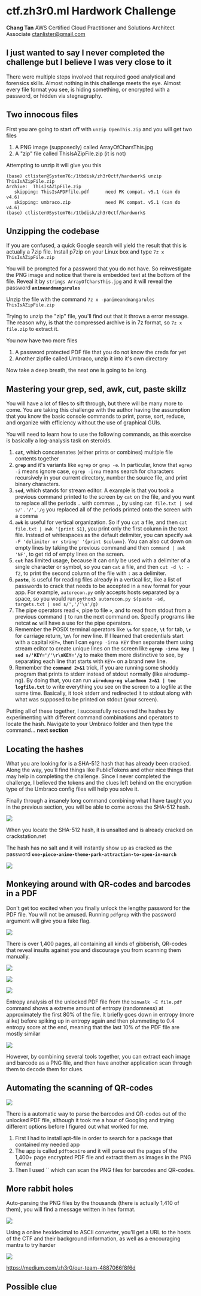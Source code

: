 # ctf.zh3r0.ml Hardwork Challenge


__Chang Tan__
AWS Certified Cloud Practitioner and Solutions Architect Associate
ctanlister@gmail.com

## I just wanted to say I never completed the challenge but I believe I was very close to it

There were multiple steps involved that required good analytical and forensics skills. Almost nothing in this challenge meets the eye. Almost every file format you see, is hiding something, or encrypted with a password, or hidden via stegnagraphy.

## Two innocous files

First you are going to start off with `unzip OpenThis.zip` and you will get two files

1. A PNG image (supposedly) called ArrayOfCharsThis.jpg
2. A "zip" file called ThisIsAZipFile.zip (it is not)

Attempting to unzip it will give you this

```
(base) ctlister@System76:/1tbdisk/zh3r0ctf/hardwork$ unzip ThisIsAZipFile.zip
Archive:  ThisIsAZipFile.zip
   skipping: ThisIsAPDFfile.pdf      need PK compat. v5.1 (can do v4.6)
   skipping: umbraco.zip             need PK compat. v5.1 (can do v4.6)
(base) ctlister@System76:/1tbdisk/zh3r0ctf/hardwork$
```

## Unzipping the codebase

If you are confused, a quick Google search will yield the result that this is actually a 7zip file. Install p7zip on your Linux box and type `7z x ThisIsAZipFile.zip`

You will be prompted for a password that you do not have. So reinvestigate the PNG image and notice that there is embedded text at the bottom of the file. Reveal it by `strings ArrayOfCharsThis.jpg` and it will reveal the password __`animeandmangarules`__

Unzip the file with the command `7z x -panimeandmangarules ThisIsAZipFile.zip`

Trying to unzip the "zip" file, you'll find out that it throws a error message. The reason why, is that the compressed archive is in 7z format, so `7z x file.zip` to extract it.

You now have two more files

1. A password protected PDF file that you do not know the creds for yet
2. Another zipfile called Umbraco, unzip it into it's own directory

Now take a deep breath, the next one is going to be long.

## Mastering your grep, sed, awk, cut, paste skillz

You will have a lot of files to sift through, but there will be many more to come. You are taking this challenge with the author having the assumption that you know the basic console commands to print, parse, sort, reduce, and organize with efficiency without the use of graphical GUIs.

You will need to learn how to use the following commands, as this exercise is basically a log-analysis task on steroids.

1. __`cat`__, which concatenates (either prints or combines) multiple file contents together
2. __`grep`__ and it's variants like `egrep` or `grep -e`. In particular, know that `egrep -i` means ignore case, `egrep -irna` means search for characters recursively in your current directory, number the source file, and print binary characters. 
3. __`sed`__, which stands for stream editor. A example is that you took a previous command printed to the screen by `cat` on the file, and you want to replace all the periods `.` with commas `,`, by using `cat file.txt | sed s/'.'/','/g` you replaced all of the periods printed onto the screen with a comma
4. __`awk`__ is useful for vertical organization. So if you `cat` a file, and then `cat file.txt | awk '{print $1}`, you print only the first column in the text file. Instead of whitespaces as the default delimiter, you can specify `awk -F 'delimiter or string' '{print $column}`. You can also cut down on empty lines by taking the previous command and then `command | awk 'NF'`, to get rid of empty lines on the screen.
5. __`cut`__ has limited usage, because it can only be used with a delimiter of a single character or symbol, so you can `cat` a file, and then `cut -d \: -f2`, to print the second column of the file with `:` as a delimiter.
6. __`paste`__, is useful for reading files already in a vertical list, like a list of passwords to crack that needs to be accepted in a new format for your app. For example, `autorecon.py` only accepts hosts separated by a space, so you would run `python3 autorecon.py $(paste -sd, targets.txt | sed s/','/'\s'/g)`
7. The pipe operators read __`<`__, pipe to file __`>`__, and to read from stdout from a previous command __`|`__ to run the next command on. Specify programs like netcat __`nc`__ will have a use for the pipe operators. 
8. Remember the POSIX terminal operators like __`\s`__ for space, __`\t`__ for tab, __`\r`__ for carriage return, __`\n\`__ for new line. If I learned that credentials start with a capital `KEY=`, then I can `egrep -irna KEY` then separate them using stream editor to create unique lines on the screen like __`egrep -irna key | sed s/'KEY='/'\r\nKEY='/g`__ to make them more distinctive to see, by separating each line that starts with `KEY=` on a brand new line.
9. Remember the __`command 2>&1`__ trick, if you are running some shoddy program that prints to stderr instead of stdout normally (like airodump-ng). By doing that, you can run __`airodump-ng wlan0mon 2>&1 | tee logfile.txt`__ to write everything you see on the screen to a logfile at the same time. Basically, it took stderr and redirected it to stdout along with what was supposed to be printed on stdout (your screen).

Putting all of these together, I successfully recovered the hashes by experimenting with different command combinations and operators to locate the hash. Navigate to your Umbraco folder and then type the command... __next section__

## Locating the hashes
What you are looking for is a SHA-512 hash that has already been cracked. Along the way, you'll find things like PublicTokens and other nice things that may help in completing the challenge. Since I never completed the challenge, I believed the tokens and the clues left behind on the encryption type of the Umbraco config files will help you solve it.

Finally through a insanely long command combining what I have taught you in the previous section, you will be able to come across the SHA-512 hash.

![](https://zherowriteups.s3.amazonaws.com/2_hardwork_found_SHA512_hash.png)

When you locate the SHA-512 hash, it is unsalted and is already cracked on crackstation.net

The hash has no salt and it will instantly show up as cracked as the password __`one-piece-anime-theme-park-attraction-to-open-in-march`__

![](https://cdn.discordapp.com/attachments/722013474514927640/722736907997413407/JPEG_20200617_015820.jpg)



## Monkeying around with QR-codes and barcodes in a PDF

Don't get too excited when you finally unlock the lengthy password for the PDF file. You will not be amused. Running `pdfgrep` with the password argument will give you a fake flag.

![](https://cdn.discordapp.com/attachments/722013474514927640/722746593287077998/JPEG_20200617_023644.jpg)

There is over 1,400 pages, all containing all kinds of gibberish, QR-codes that reveal insults against you and discourage you from scanning them manually. 

![](https://cdn.discordapp.com/attachments/722013474514927640/722737113505857536/JPEG_20200617_015910.jpg)

![](https://zherowriteups.s3.amazonaws.com/2_hardwork_barcodes.png)

![](https://cdn.discordapp.com/attachments/722013474514927640/722737888277561354/Screenshot_20200617-020202.png)

Entropy analysis of the unlocked PDF file from the `binwalk -E file.pdf` command shows a extreme amount of entropy (randomness) at approximately the first 80% of the file. It briefly goes down in entropy (more alike) before spiking up in entropy again and then plummeting to 0.4 entropy score at the end, meaning that the last 10% of the PDF file are mostly similar

![](https://cdn.discordapp.com/attachments/722013474514927640/722738838727819314/IMG_20200617_020525359.jpg)


However, by combining several tools together, you can extract each image and barcode as a PNG file, and then have another application scan through them to decode them for clues.


## Automating the scanning of QR-codes

![](https://zherowriteups.s3.amazonaws.com/2_hardwork_automated_taunts.png)

There is a automatic way to parse the barcodes and QR-codes out of the unlocked PDF file, although it took me a hour of Googling and trying different options before I figured out what worked for me.

1. First I had to install apt-file in order to search for a package that contained my needed app
2. The app is called `pdftocairo` and it will parse out the pages of the 1,400+ page encrypted PDF file and extract them as images in the PNG format
3. Then I used `` which can scan the PNG files for barcodes and QR-codes.



## More rabbit holes

Auto-parsing the PNG files by the thousands (there is actually 1,410 of them), you will find a message written in hex format.

![](https://zherowriteups.s3.amazonaws.com/2_hardwork_url.png)

Using a online hexidecimal to ASCII converter, you'll get a URL to the hosts of the CTF and their background information, as well as a encouraging mantra to try harder

![](https://zherowriteups.s3.amazonaws.com/2_hardwork_foundurl.png)

https://medium.com/zh3r0/our-team-4887066f8f6d

## Possible clue


